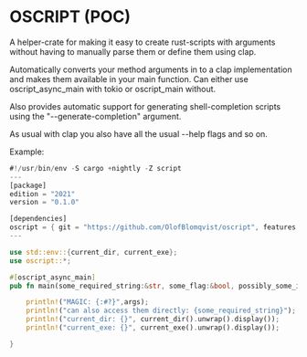 # OSCRIPT (POC)

A helper-crate for making it easy to create rust-scripts with arguments without having to manually parse them or define them using clap.

Automatically converts your method arguments in to a clap implementation and makes them available in your main function. Can either use oscript_async_main with tokio or oscript_main without.

Also provides automatic support for generating shell-completion scripts using the "--generate-completion" argument.

As usual with clap you also have all the usual --help flags and so on.


Example:
```rust
#!/usr/bin/env -S cargo +nightly -Z script
---
[package]
edition = "2021"
version = "0.1.0"

[dependencies]
oscript = { git = "https://github.com/OlofBlomqvist/oscript", features = ["tokio"] }
---

use std::env::{current_dir, current_exe};
use oscript::*;

#[oscript_async_main]
pub fn main(some_required_string:&str, some_flag:&bool, possibly_some_int:Option<i32>) {

    println!("MAGIC: {:#?}",args);
    println!("can also access them directly: {some_required_string}");
    println!("current_dir: {}", current_dir().unwrap().display());
    println!("current_exe: {}", current_exe().unwrap().display());

}
```